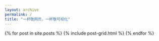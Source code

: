 ```yaml
---
layout: archive
permalink: /
title: "一杯敬网页，一杯敬可视化"
---
```


<div class="tiles">
{% for post in site.posts %}
	{% include post-grid.html %}
{% endfor %}
</div><!-- /.tiles -->
